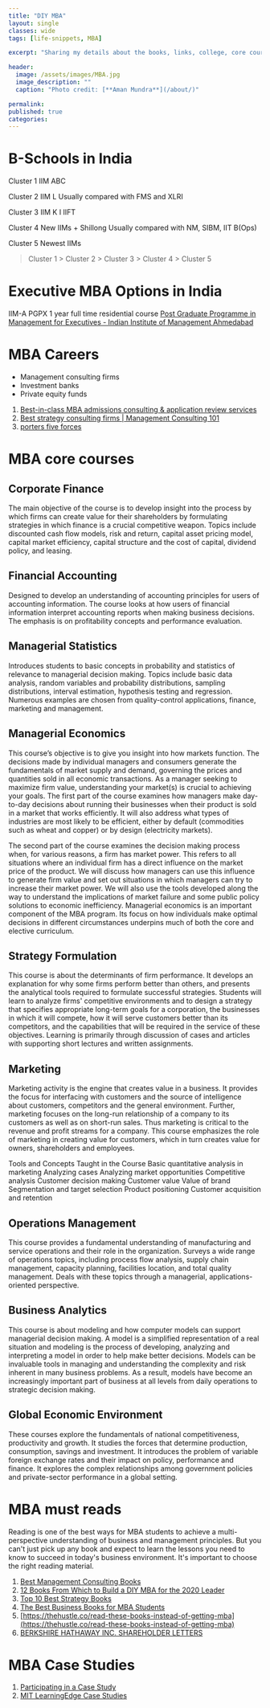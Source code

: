 ```yaml
---
title: "DIY MBA"
layout: single
classes: wide
tags: [life-snippets, MBA]

excerpt: "Sharing my details about the books, links, college, core courses taught in Indian MBA colleges"

header:
  image: /assets/images/MBA.jpg
  image_description: ""
  caption: "Photo credit: [**Aman Mundra**](/about/)"

permalink:
published: true
categories: 
---
```

 
# B-Schools in India
Cluster 1
IIM ABC

Cluster 2 
IIM L
Usually compared with FMS and XLRI

Cluster 3
IIM K I
IIFT

Cluster 4 
New IIMs + Shillong 
Usually compared with NM, SIBM, IIT B(Ops)

Cluster 5
Newest IIMs

> Cluster 1 > Cluster 2 > Cluster 3 > Cluster 4 > Cluster 5


# Executive MBA Options in India

IIM-A PGPX 1 year full time residential course
[Post Graduate Programme in Management for Executives - Indian Institute of Management Ahmedabad](https://www.iima.ac.in/web/pgpx/)



# MBA Careers
- Management consulting firms
- Investment banks
- Private equity funds

1. [Best-in-class MBA admissions consulting & application review services](https://www.mbacrystalball.com/)
2. [Best strategy consulting firms | Management Consulting 101](https://www.mbacrystalball.com/blog/2012/09/04/best-consulting-firms-strategy/)
3. [porters five forces](https://www.mbacrystalball.com/blog/strategy/porters-five-forces/)
 
 
# MBA core courses
 
## Corporate Finance
The main objective of the course is to develop insight into the process by which firms can create value for their shareholders 
by formulating strategies in which finance is a crucial competitive weapon. 
Topics include discounted cash flow models, risk and return, capital asset pricing model, capital market efficiency, capital structure and the cost of capital, dividend policy, and leasing.

## Financial Accounting
Designed to develop an understanding of accounting principles for users of accounting information. 
The course looks at how users of financial information interpret accounting reports when making business decisions. 
The emphasis is on profitability concepts and performance evaluation. 

## Managerial Statistics
Introduces students to basic concepts in probability and statistics of relevance to managerial decision making. 
Topics include basic data analysis, random variables and probability distributions, sampling distributions, interval estimation, hypothesis testing and regression. 
Numerous examples are chosen from quality-control applications, finance, marketing and management.

## Managerial Economics
This course’s objective is to give you insight into how markets function. The decisions made by individual managers and consumers generate the fundamentals of market supply and demand, 
governing the prices and quantities sold in all economic transactions. 
As a manager seeking to maximize firm value, understanding your market(s) is crucial to achieving your goals. 
The first part of the course examines how managers make day-to-day decisions about running their businesses when their product is sold in a market that works efficiently. 
It will also address what types of industries are most likely to be efficient, either by default (commodities such as wheat and copper) or by design (electricity markets).

The second part of the course examines the decision making process when, for various reasons, a firm has market power. 
This refers to all situations where an individual firm has a direct influence on the market price of the product. 
We will discuss how managers can use this influence to generate firm value and set out situations in which managers can try to increase their market power. 
We will also use the tools developed along the way to understand the implications of market failure and some public policy solutions to economic inefficiency. 
Managerial economics is an important component of the MBA program. Its focus on how individuals make optimal decisions in different circumstances underpins much of both the core 
and elective curriculum. 

## Strategy Formulation
This course is about the determinants of firm performance. It develops an explanation for why some firms perform better than others, and presents the analytical tools 
required to formulate successful strategies. Students will learn to analyze firms' competitive environments and to design a strategy that specifies appropriate long-term goals 
for a corporation, the businesses in which it will compete, how it will serve customers better than its competitors, and the capabilities that will be required in the service 
of these objectives. Learning is primarily through discussion of cases and articles with supporting short lectures and written assignments.

## Marketing
Marketing activity is the engine that creates value in a business. It provides the focus for interfacing with customers and the source of intelligence about customers, 
competitors and the general environment. Further, marketing focuses on the long-run relationship of a company to its customers as well as on short-run sales. 
Thus marketing is critical to the revenue and profit streams for a company. This course emphasizes the role of marketing in creating value for customers, which in turn creates value 
for owners, shareholders and employees.

Tools and Concepts Taught in the Course
Basic quantitative analysis in marketing
Analyzing cases
Analyzing market opportunities
Competitive analysis
Customer decision making
Customer value
Value of brand
Segmentation and target selection
Product positioning
Customer acquisition and retention
 
## Operations Management
This course provides a fundamental understanding of manufacturing and service operations and their role in the organization. 
Surveys a wide range of operations topics, including process flow analysis, supply chain management, capacity planning, facilities location, and total quality management. 
Deals with these topics through a managerial, applications-oriented perspective. 

## Business Analytics
This course is about modeling and how computer models can support managerial decision making. A model is a simplified representation of a real situation and modeling is 
the process of developing, analyzing and interpreting a model in order to help make better decisions. Models can be invaluable tools in managing and understanding the complexity 
and risk inherent in many business problems. As a result, models have become an increasingly important part of business at all levels from daily operations to strategic decision making.

## Global Economic Environment
These courses explore the fundamentals of national competitiveness, productivity and growth. It studies the forces that determine production, consumption, savings and investment. 
It introduces the problem of variable foreign exchange rates and their impact on policy, performance and finance. 
It explores the complex relationships among government policies and private-sector performance in a global setting.


# MBA must reads
Reading is one of the best ways for MBA students to achieve a multi-perspective understanding of business and management principles. 
But you can't just pick up any book and expect to learn the lessons you need to know to succeed in today's business environment. It's important to choose the right reading material.

1. [Best Management Consulting Books](https://www.mbacrystalball.com/blog/2014/05/23/best-management-consulting-books/)
2. [12 Books From Which to Build a DIY MBA for the 2020 Leader](https://www.inc.com/james-kerr/12-books-from-which-to-build-a-diy-mba-for-the-2020-leader.html)
3. [Top 10 Best Strategy Books](https://www.wallstreetmojo.com/top-best-strategy-books/)
4. [The Best Business Books for MBA Students](https://www.thoughtco.com/the-best-business-books-for-mba-students-4159952)
5. [https://thehustle.co/read-these-books-instead-of-getting-mba](https://thehustle.co/read-these-books-instead-of-getting-mba)
6. [BERKSHIRE HATHAWAY INC. SHAREHOLDER LETTERS](http://www.berkshirehathaway.com/letters/letters.html)


# MBA Case Studies
1. [Participating in a Case Study](https://www.hbs.edu/faculty/research/Documents/Shapiro-Participating-in-a-Case-Study.pdf)
2. [MIT LearningEdge Case Studies](https://mitsloan.mit.edu/LearningEdge/Pages/About.aspx)